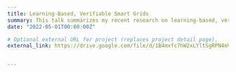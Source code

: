 ```yaml
---
title: Learning-Based, Verifiable Smart Grids
summary: This talk summarizes my recent research on learning-based, verifiable smart grids which collaboratively integrates machine learning, formal methods, and quantum computing to enable resilient power system operations with high levels of renewable energy penetration. 
date: "2022-05-01T00:00:00Z"

# Optional external URL for project (replaces project detail page).
external_link: https://drive.google.com/file/d/1B4mxfc7hW2xLYltSgRPN4mVYYUHM4RDG/view?usp=sharing


---
```

